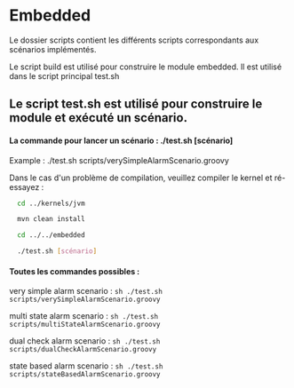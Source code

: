 # Embedded

Le dossier scripts contient les différents scripts correspondants aux scénarios implémentés.

Le script build est utilisé pour construire le module embedded. Il est utilisé dans le script principal test.sh

## Le script test.sh est utilisé pour construire le module et exécuté un scénario.
#### La commande pour lancer un scénario :  ./test.sh [scénario]
Example : ./test.sh scripts/verySimpleAlarmScenario.groovy

Dans le cas d'un problème de compilation, veuillez compiler le kernel et ré-essayez : 

```sh 
  cd ../kernels/jvm
```

```sh
  mvn clean install
```

```sh
  cd ../../embedded
```

```sh
  ./test.sh [scénario]
```

#### Toutes les commandes possibles :

very simple alarm scenario :  ```sh ./test.sh scripts/verySimpleAlarmScenario.groovy ```

multi state alarm scenario :  ```sh ./test.sh scripts/multiStateAlarmScenario.groovy ```

dual check alarm scenario :   ```sh ./test.sh scripts/dualCheckAlarmScenario.groovy ```

state based alarm scenario :  ```sh ./test.sh scripts/stateBasedAlarmScenario.groovy ```
